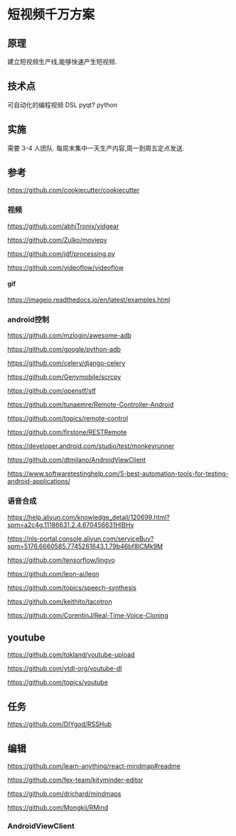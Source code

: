 # 短视频千万方案

## 原理

建立短视频生产线,能够快速产生短视频.


## 技术点

可自动化的编程视频
DSL
pyqt?
python


## 实施

需要 3-4 人团队.
每周末集中一天生产内容,周一到周五定点发送.


## 参考

https://github.com/cookiecutter/cookiecutter

### 视频

https://github.com/abhiTronix/vidgear

https://github.com/Zulko/moviepy

https://github.com/jdf/processing.py

https://github.com/videoflow/videoflow

#### gif

https://imageio.readthedocs.io/en/latest/examples.html


### android控制

https://github.com/mzlogin/awesome-adb

https://github.com/google/python-adb

https://github.com/celery/django-celery

https://github.com/Genymobile/scrcpy

https://github.com/openstf/stf

https://github.com/tunaemre/Remote-Controller-Android

https://github.com/topics/remote-control

https://github.com/firstone/RESTRemote


https://developer.android.com/studio/test/monkeyrunner


https://github.com/dtmilano/AndroidViewClient


https://www.softwaretestinghelp.com/5-best-automation-tools-for-testing-android-applications/

### 语音合成

https://help.aliyun.com/knowledge_detail/120699.html?spm=a2c4g.11186631.2.4.670456631HIBHy

https://nls-portal.console.aliyun.com/serviceBuy?spm=5176.6660585.7745261643.1.79b46bf8ICMk9M

https://github.com/tensorflow/lingvo

https://github.com/leon-ai/leon

https://github.com/topics/speech-synthesis

https://github.com/keithito/tacotron

https://github.com/CorentinJ/Real-Time-Voice-Cloning

## youtube

https://github.com/tokland/youtube-upload

https://github.com/ytdl-org/youtube-dl

https://github.com/topics/youtube

## 任务

https://github.com/DIYgod/RSSHub


## 编辑

https://github.com/learn-anything/react-mindmap#readme

https://github.com/fex-team/kityminder-editor

https://github.com/drichard/mindmaps

https://github.com/Mongkii/RMind


### AndroidViewClient




